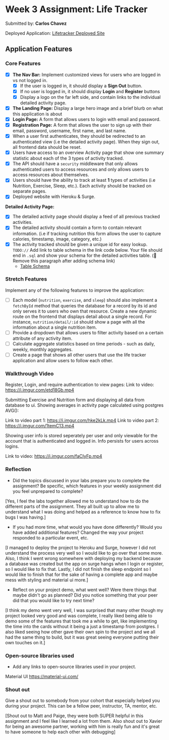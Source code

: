 # Week 3 Assignment: Life Tracker

Submitted by: **Carlos Chavez**

Deployed Application: [Lifetracker Deployed Site](https://life-tracker-carlos.surge.sh/activity)

## Application Features

### Core Features

- [x] **The Nav Bar:** Implement customized views for users who are logged in vs not logged in.
  - [x] If the user is logged in, it should display a **Sign Out** button. 
  - [x] If no user is logged in, it should display **Login** and **Register** buttons
  - [x] Display a logo on the far left side, and contain links to the individual detailed activity page. 
- [x] **The Landing Page:** Display a large hero image and a brief blurb on what this application is about
- [x] **Login Page:** A form that allows users to login with email and password.
- [x] **Registration Page:** A form that allows the user to sign up with their email, password, username, first name, and last name.
- [x] When a user first authenticates, they should be redirected to an authenticated view (i.e the detailed activity page). When they sign out, all frontend data should be reset.
- [x] Users have access to an overview Activity page that show one summary statistic about each of the 3 types of activity tracked.
- [x] The API should have a `security` middleware that only allows authenticated users to access resources and only allows users to access resources about themselves. 
- [x] Users should have the ability to track at least **1** types of activities (i.e Nutrition, Exercise, Sleep, etc.). Each activity should be tracked on separate pages.
- [x] Deployed website with Heroku & Surge. 

**Detailed Activity Page:**
- [x] The detailed activity page should display a feed of all previous tracked activities.
- [x] The detailed activity should contain a form to contain relevant information. (i.e if tracking nutrition this form allows the user to capture calories, timestamp, image, category, etc.) 
- [x] The activity tracked should be given a unique id for easy lookup.
  `TODO://` Add link to table schema in the link code below. Your file should end in `.sql` and show your schema for the detailed activities table. (🚫 Remove this paragraph after adding schema link)
  * [Table Schema](fitness-tracker-schema.sql) 

### Stretch Features

Implement any of the following features to improve the application:
- [ ] Each model (`nutrition`, `exercise`, and `sleep`) should also implement a `fetchById` method that queries the database for a record by its id and only serves it to users who own that resource. Create a new dynamic route on the frontend that displays detail about a single record. For instance, `nutrition/detail/:id` should show a page with all the information about a single nutrition item.
- [ ] Provide a dropdown that allows users to filter activity based on a certain attribute of any activity item.
- [ ] Calculate aggregate statistics based on time periods - such as daily, weekly, monthly aggregates.
- [ ] Create a page that shows all other users that use the life tracker application and allow users to follow each other.

### Walkthrough Video

Register, Login, and require authentication to view pages:
Link to video: https://i.imgur.com/etd18Gb.mp4

Submitting Exercise and Nutrition form and displaying all data from database to ui. Showing averages in activity page calculated using postgres AVG():

Link to video part 1: https://i.imgur.com/hke2kLk.mp4
Link to video part 2: https://i.imgur.com/1temC13.mp4

Showing user info is stored seperately per user and only viewable for the account that is authenticated and logged in. Info persists for users across logins. 

Link to video: https://i.imgur.com/faCIyFp.mp4



### Reflection

* Did the topics discussed in your labs prepare you to complete the assignment? Be specific, which features in your weekly assignment did you feel unprepared to complete?

[Yes, I feel the labs together allowed me to understand how to do the different parts of the assignment. They all built up to allow me to understand what I was doing and helped as a reference to know how to fix bugs I was having.]

* If you had more time, what would you have done differently? Would you have added additional features? Changed the way your project responded to a particular event, etc.
  
[I managed to deploy the project to Heroku and Surge, however I did not understand the process very well so I would like to go over that some more. Also, I think I went wrong somewhere with deploying my backend because a database was created but the app on surge hangs when I login or register, so I would like to fix that. Lastly, I did not finish the sleep endpoint so I would like to finish that for the sake of having a complete app and maybe mess with styling and material ui more.]

* Reflect on your project demo, what went well? Were there things that maybe didn't go as planned? Did you notice something that your peer did that you would like to try next time?

[I think my demo went very well, I was surprised that many other though my project looked very good and was complete, I really liked being able to demo some of the features that took me a while to get, like implementing the time into the cards without it being a just a timestamp from postgres. I also liked seeing how other gave their own spin to the project and we all had the same thing to build, but it was great seeing everyone putting their own touches on it.]

### Open-source libraries used

- Add any links to open-source libraries used in your project.

Material UI https://material-ui.com/

### Shout out

Give a shout out to somebody from your cohort that especially helped you during your project. This can be a fellow peer, instructor, TA, mentor, etc.

[Shout out to Matt and Paige, they were both SUPER helpful in this assignment and I feel like I learned a lot from them. Also shout out to Xavier for being an awesome partner, working with him is really fun and it's great to have someone to help each other with debugging]
